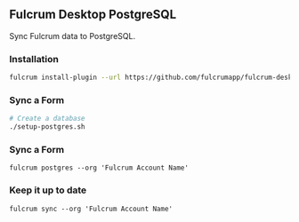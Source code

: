 ## Fulcrum Desktop PostgreSQL

Sync Fulcrum data to PostgreSQL.

### Installation

```sh
fulcrum install-plugin --url https://github.com/fulcrumapp/fulcrum-desktop-postgres
```

### Sync a Form

```sh
# Create a database
./setup-postgres.sh
```

### Sync a Form

```
fulcrum postgres --org 'Fulcrum Account Name'
```

### Keep it up to date

```
fulcrum sync --org 'Fulcrum Account Name'
```
